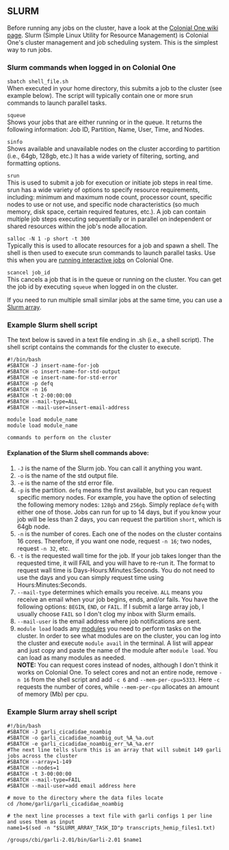 ## SLURM

Before running any jobs on the cluster, have a look at the <a href="https://colonialone.gwu.edu/">Colonial One wiki page</a>. Slurm (Simple Linux Utility for Resource Management) is Colonial One's cluster management and job scheduling system. This is the simplest way to run jobs.

### Slurm commands when logged in on Colonial One

`sbatch shell_file.sh`  
When executed in your home directory, this submits a job to the cluster (see example below). The script will typically contain one or more srun commands to launch parallel tasks.

`squeue`  
Shows your jobs that are either running or in the queue.  It returns the following information: Job ID, Partition, Name, User, Time, and Nodes.  

`sinfo`  
Shows available and unavailable nodes on the cluster according to partition (i.e., 64gb, 128gb, etc.) It has a wide variety of filtering, sorting, and formatting options.

`srun`  
This is used to submit a job for execution or initiate job steps in real time. srun has a wide variety of options to specify resource requirements, including: minimum and maximum node count, processor count, specific nodes to use or not use, and specific node characteristics (so much memory, disk space, certain required features, etc.). A job can contain multiple job steps executing sequentially or in parallel on independent or shared resources within the job's node allocation.

`salloc -N 1 -p short -t 300`  
Typically this is used to allocate resources for a job and spawn a shell. The shell is then used to execute srun commands to launch parallel tasks. Use this when you are [running interactive jobs](interactive_jobs.md) on Colonial One.

`scancel job_id`  
This cancels a job that is in the queue or running on the cluster.  You can get the job id by executing `squeue` when logged in on the cluster.  

If you need to run multiple small similar jobs at the same time, you can use a [Slurm array](https://slurm.schedmd.com/job_array.html).

### Example Slurm shell script
The text below is saved in a text file ending in .sh (i.e., a shell script).  The shell script contains the commands for the cluster to execute.

```
#!/bin/bash
#SBATCH -J insert-name-for-job
#SBATCH -o insert-name-for-std-output
#SBATCH -e insert-name-for-std-error
#SBATCH -p defq
#SBATCH -n 16
#SBATCH -t 2-00:00:00
#SBATCH --mail-type=ALL
#SBATCH --mail-user=insert-email-address

module load module_name
module load module_name

commands to perform on the cluster  
```

#### Explanation of the Slurm shell commands above:  

1. `-J` is the name of the Slurm job.  You can call it anything you want.
2. `-o` is the name of the std output file.
3. `-e` is the name of the std error file.
4. `-p` is the partition.  `defq` means the first available, but you can request specific memory nodes.  For example, you have the option of selecting the following memory nodes: `128gb` and `256gb`.  Simply replace `defq` with either one of those.  Jobs can run for up to 14 days, but if you know your job will be less than 2 days, you can request the partition `short`, which is 64gb node.
5. `-n` is the number of cores.  Each one of the nodes on the cluster contains 16 cores.  Therefore, if you want one node, request `-n 16`; two nodes, request `-n 32`, etc.
6. `-t` is the requested wall time for the job.  If your job takes longer than the requested time, it will FAIL and you will have to re-run it.  The format to request wall time is Days-Hours:Minutes:Seconds.  You do not need to use the days and you can simply request time using Hours:Minutes:Seconds.
7. `--mail-type` determines which emails you receive.  `ALL` means you receive an email when your job begins, ends, and/or fails.  You have the following options: `BEGIN`, `END`, or `FAIL`.  If I submit a large array job, I usually choose `FAIL` so I don't clog my inbox with Slurm emails.
8. `--mail-user` is the email address where job notifications are sent.
9. `module load` loads any [modules](modules.md) you need to perform tasks on the cluster.  In order to see what modules are on the cluster, you can log into the cluster and execute `module avail` in the terminal.  A list will appear and just copy and paste the name of the module after `module load`.  You can load as many modules as needed.  
**NOTE:** You can request cores instead of nodes, although I don't think it works on Colonial One. To select cores and not an entire node, remove `-n 16` from the shell script and add `-c 6` and `--mem-per-cpu=5333`. Here `-c` requests the number of cores, while `--mem-per-cpu` allocates an amount of memory (Mb) per cpu.   



### Example Slurm array shell script

```
#!/bin/bash
#SBATCH -J garli_cicadidae_noambig
#SBATCH -o garli_cicadidae_noambig_out_%A_%a.out
#SBATCH -e garli_cicadidae_noambig_err_%A_%a.err
#The next line tells slurm this is an array that will submit 149 garli jobs across the cluster
#SBATCH --array=1-149
#SBATCH --nodes=1
#SBATCH -t 3-00:00:00
#SBATCH --mail-type=FAIL
#SBATCH --mail-user=add email address here

# move to the directory where the data files locate
cd /home/garli/garli_cicadidae_noambig

# the next line processes a text file with garli configs 1 per line and uses them as input
name1=$(sed -n "$SLURM_ARRAY_TASK_ID"p transcripts_hemip_files1.txt)

/groups/cbi/garli-2.01/bin/Garli-2.01 $name1
```
